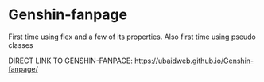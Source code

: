 # Genshin-fanpage
First time using flex and a few of its properties. Also first time using pseudo classes

DIRECT LINK TO GENSHIN-FANPAGE: https://ubaidweb.github.io/Genshin-fanpage/
